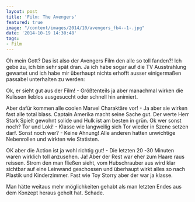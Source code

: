```yaml
---
layout: post
title: 'Film: The Avengers'
featured: true
image: "/content/images/2014/10/avengers_fb4--1-.jpg"
date: '2014-10-19 14:30:48'
tags:
- Film
---
```


Oh mein Gott? Das ist also der Avengers Film den alle so toll fanden?! Ich gebe zu, ich bin sehr spät dran. Ja ich habe sogar auf die TV Ausstrahlung gewartet und ich habe mir überhaupt nichts erhofft ausser einigermaßen passabel unterhalten zu werden: 

Ok, er sieht gut aus der Film! - Größtenteils ja aber manachmal wirken die Kulissen lieblos ausgesuccht oder schnell hin animiert.

Aber dafür kommen alle coolen Marvel Charaktäre vor! - Ja aber sie wirken fast alle total blass. Captain Amerika macht seine Sache gut. Der werte Herr Stark Spielt gewohnt solide und Hulk ist am besten in grün. Ok wer sonst noch? Tor und Loki! - Klasse wie langweilig sich Tor wieder in Szene setzen darf. Sonst noch wer? - Keine Ahnung! Alle anderen hatten unwichtige Nebenrollen und wirkten wie Statisten.

OK aber die Action ist ja wohl richtig gut! - Die letzten 20 -30 Minuten waren wirklich toll anzusehen. Ja! Aber der Rest war eher zum Haare raus reissen. Strom den man fließen sieht, vom Hubschrauber aus wird klar sichtbar auf eine Leinwand geschossen und überhaupt wirkt alles so nach Plastik und Kinderzimmer. Fast wie Toy Storry aber der war ja klasse.

Man hätte weitaus mehr möglichkeiten gehabt als man letzten Endes aus dem Konzept heraus geholt hat. Schade.